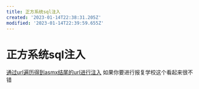 ```yaml
---
title: 正方系统sql注入
created: '2023-01-14T22:38:31.205Z'
modified: '2023-01-14T22:39:59.655Z'
---
```


# 正方系统sql注入

[通过url遍历得到asmx结尾的url进行注入](https://cn-sec.com/archives/76623.html) 如果你要进行报复学校这个看起来很不错
